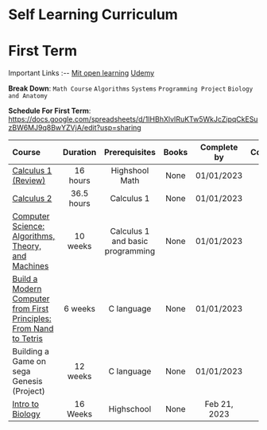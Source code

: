 # Self Learning Curriculum

# First Term

Important Links
:--
[Mit open learning](https://openlearninglibrary.mit.edu/dashboard)
[Udemy](https://www.udemy.com/home/my-courses/learning/)

**Break Down**:
`Math Course`
`Algorithms`
`Systems`
`Programming Project`
`Biology and Anatomy`

**Schedule For First Term**:
https://docs.google.com/spreadsheets/d/1IHBhXlvIRuKTw5WkJcZipqCkESuzBW6MJ9q8BwYZVjA/edit?usp=sharing

Course | Duration | Prerequisites | Books | Complete by | Completed
:-- | :--: | :--: | :--: | :--: | :--:
[Calculus 1 (Review)](https://www.udemy.com/course/calculus-1-with-the-math-sorcerer/learn/lecture/15082352?start=0) | 16 hours | Highshool Math | None | 01/01/2023 | []
[Calculus 2](https://www.udemy.com/course/calculus-2-with-the-math-sorcerer/learn/lecture/15600260?start=0#overview) | 36.5 hours | Calculus 1 | None | 01/01/2023 | []
[Computer Science: Algorithms, Theory, and Machines](https://www.coursera.org/learn/cs-algorithms-theory-machines/home/week/1) | 10 weeks | Calculus 1 and basic programming | None | 01/01/2023 | []
[Build a Modern Computer from First Principles: From Nand to Tetris](https://www.coursera.org/learn/build-a-computer/home/week/1) | 6 weeks | C language | None | 01/01/2023 | []
Building a Game on sega Genesis (Project) | 12 weeks | C language | None | 01/01/2023 | []
[Intro to Biology](https://courses.edx.org/dashboard) | 16 Weeks | Highschool | None | Feb 21, 2023 | []
